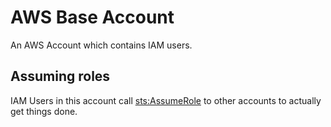 # AWS Base Account #

An AWS Account which contains IAM users.

## Assuming roles ##

IAM Users in this account call [sts:AssumeRole](http://docs.aws.amazon.com/STS/latest/APIReference/API_AssumeRole.html)
to other accounts to actually get things done.
